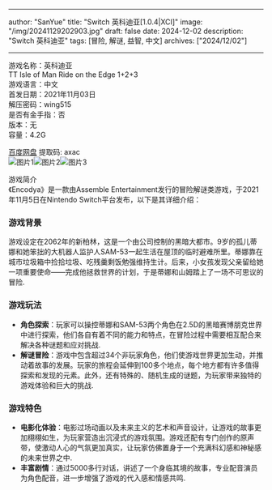 
---
author: "SanYue"
title: "Switch 英科迪亚[1.0.4|XCI]"
image: "/img/20241129202903.jpg"
draft: false
date: 2024-12-02
description: "Switch 英科迪亚"
tags: [冒险, 解谜, 益智, 中文]
archives: ["2024/12/02"]

---

游戏名称：英科迪亚   
TT Isle of Man Ride on the Edge 1+2+3    
游戏语言：中文  
首发日期：2021年11月03日  
解压密码：wing515  
是否有金手指：否  
版本：无   
容量：4.2G

[百度网盘](https://pan.baidu.com/s/1krPebZh6s3oRRoHI53OMvA) 提取码: axac  
![图片1](/img/e33a57.jpg)![图片2](/img/56b082.jpg)![图片3](/img/5446eb.jpg)  

游戏简介  
《Encodya》是一款由Assemble Entertainment发行的冒险解谜类游戏，于2021年11月5日在Nintendo Switch平台发布，以下是其详细介绍：

### 游戏背景
游戏设定在2062年的新柏林，这是一个由公司控制的黑暗大都市。9岁的孤儿蒂娜和她笨拙的大机器人监护人SAM-53一起生活在屋顶的临时避难所里。蒂娜靠在城市垃圾箱中捡拾垃圾、吃残羹剩饭勉强维持生计。后来，小女孩发现父亲留给她一项重要使命——完成他拯救世界的计划，于是蒂娜和山姆踏上了一场不可思议的冒险.

### 游戏玩法
- **角色探索**：玩家可以操控蒂娜和SAM-53两个角色在2.5D的黑暗赛博朋克世界中进行探索，他们各自有着不同的能力和特点，在冒险过程中需要相互配合来解决各种谜题和应对挑战.
- **解谜冒险**：游戏中包含超过34个非玩家角色，他们使游戏世界更加生动，并推动着故事的发展。玩家的旅程会延伸到100多个地点，每个地方都有许多值得探索和发现的元素。此外，还有特殊的、随机生成的谜题，为玩家带来独特的游戏体验和巨大的挑战.

### 游戏特色
- **电影化体验**：电影过场动画以及未来主义的艺术和声音设计，让游戏的故事更加栩栩如生，为玩家营造出沉浸式的游戏氛围。游戏还配有专门创作的原声带，使激动人心的气氛更加真实，让玩家仿佛置身于一个充满科幻感和神秘感的未来世界之中.
- **丰富剧情**：通过5000多行对话，讲述了一个身临其境的故事，专业配音演员为角色配音，进一步增强了游戏的代入感和情感共鸣.
